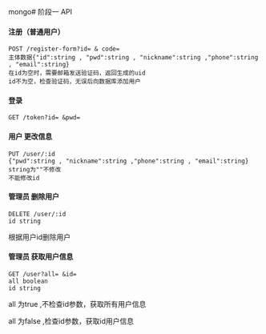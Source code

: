 mongo# 阶段一 API

#### 注册（普通用户）

```
POST /register-form?id= & code=
主体数据{"id":string , "pwd":string , "nickname":string ,"phone":string , "email":string}
在id为空时，需要邮箱发送验证码，返回生成的uid
id不为空，检查验证码，无误后向数据库添加用户
```

#### 登录

``` 
GET /token?id= &pwd=
```

#### 用户 更改信息

```
PUT /user/:id 
{"pwd":string , "nickname":string ,"phone":string , "email":string}
string为""不修改
不能修改id
```

#### 管理员 删除用户

``` 
DELETE /user/:id
id string
```

根据用户id删除用户

#### 管理员 获取用户信息

```
GET /user?all= &id=
all boolean
id string
```

all 为true ,不检查id参数，获取所有用户信息

all 为false ,检查id参数，获取id用户信息